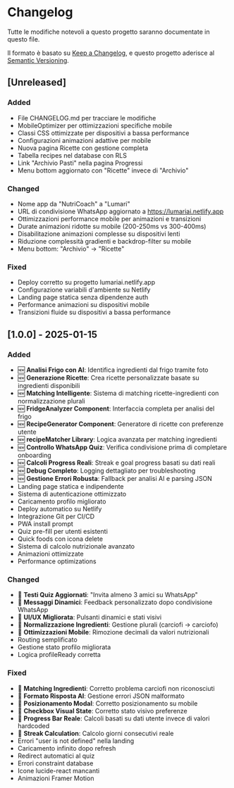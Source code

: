 # Changelog

Tutte le modifiche notevoli a questo progetto saranno documentate in questo file.

Il formato è basato su [Keep a Changelog](https://keepachangelog.com/en/1.0.0/),
e questo progetto aderisce al [Semantic Versioning](https://semver.org/spec/v2.0.0.html).

## [Unreleased]

### Added
- File CHANGELOG.md per tracciare le modifiche
- MobileOptimizer per ottimizzazioni specifiche mobile
- Classi CSS ottimizzate per dispositivi a bassa performance
- Configurazioni animazioni adattive per mobile
- Nuova pagina Ricette con gestione completa
- Tabella recipes nel database con RLS
- Link "Archivio Pasti" nella pagina Progressi
- Menu bottom aggiornato con "Ricette" invece di "Archivio"

### Changed
- Nome app da "NutriCoach" a "Lumari"
- URL di condivisione WhatsApp aggiornato a https://lumariai.netlify.app
- Ottimizzazioni performance mobile per animazioni e transizioni
- Durate animazioni ridotte su mobile (200-250ms vs 300-400ms)
- Disabilitazione animazioni complesse su dispositivi lenti
- Riduzione complessità gradienti e backdrop-filter su mobile
- Menu bottom: "Archivio" → "Ricette"

### Fixed
- Deploy corretto su progetto lumariai.netlify.app
- Configurazione variabili d'ambiente su Netlify
- Landing page statica senza dipendenze auth
- Performance animazioni su dispositivi mobile
- Transizioni fluide su dispositivi a bassa performance

## [1.0.0] - 2025-01-15

### Added
- 🆕 **Analisi Frigo con AI**: Identifica ingredienti dal frigo tramite foto
- 🆕 **Generazione Ricette**: Crea ricette personalizzate basate su ingredienti disponibili
- 🆕 **Matching Intelligente**: Sistema di matching ricette-ingredienti con normalizzazione plurali
- 🆕 **FridgeAnalyzer Component**: Interfaccia completa per analisi del frigo
- 🆕 **RecipeGenerator Component**: Generatore di ricette con preferenze utente
- 🆕 **recipeMatcher Library**: Logica avanzata per matching ingredienti
- 🆕 **Controllo WhatsApp Quiz**: Verifica condivisione prima di completare onboarding
- 🆕 **Calcoli Progress Reali**: Streak e goal progress basati su dati reali
- 🆕 **Debug Completo**: Logging dettagliato per troubleshooting
- 🆕 **Gestione Errori Robusta**: Fallback per analisi AI e parsing JSON
- Landing page statica e indipendente
- Sistema di autenticazione ottimizzato
- Caricamento profilo migliorato
- Deploy automatico su Netlify
- Integrazione Git per CI/CD
- PWA install prompt
- Quiz pre-fill per utenti esistenti
- Quick foods con icona delete
- Sistema di calcolo nutrizionale avanzato
- Animazioni ottimizzate
- Performance optimizations

### Changed
- 📝 **Testi Quiz Aggiornati**: "Invita almeno 3 amici su WhatsApp"
- 📝 **Messaggi Dinamici**: Feedback personalizzato dopo condivisione WhatsApp
- 📝 **UI/UX Migliorata**: Pulsanti dinamici e stati visivi
- 📝 **Normalizzazione Ingredienti**: Gestione plurali (carciofi → carciofo)
- 📝 **Ottimizzazioni Mobile**: Rimozione decimali da valori nutrizionali
- Routing semplificato
- Gestione stato profilo migliorata
- Logica profileReady corretta

### Fixed
- 🔧 **Matching Ingredienti**: Corretto problema carciofi non riconosciuti
- 🔧 **Formato Risposta AI**: Gestione errori JSON malformato
- 🔧 **Posizionamento Modal**: Corretto posizionamento su mobile
- 🔧 **Checkbox Visual State**: Corretto stato visivo preferenze
- 🔧 **Progress Bar Reale**: Calcoli basati su dati utente invece di valori hardcoded
- 🔧 **Streak Calculation**: Calcolo giorni consecutivi reale
- Errori "user is not defined" nella landing
- Caricamento infinito dopo refresh
- Redirect automatici al quiz
- Errori constraint database
- Icone lucide-react mancanti
- Animazioni Framer Motion
